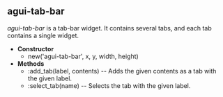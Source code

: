 agui-tab\-bar
-------------

_agui-tab\-bar_ is a tab-bar widget. It contains several tabs, and each tab contains a single widget.

  * **Constructor**
    * new('agui-tab\-bar', x, y, width, height)
  * **Methods**
    * :add_tab(label, contents) -- Adds the given contents as a tab with the given label.
    * :select_tab(name) -- Selects the tab with the given label.